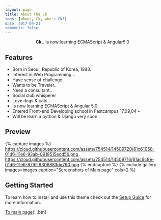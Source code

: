 ```yaml
---
layout: page
title: About the Ck
tags: [about, Ck, who's Ck?]
date: 2017-09-21
comments: false
---
```

    
<center><a href="http://Alrin12.github.io"><b>Ck..</b></a> is now learning  ECMAScript & Angular5.0</center>

## Features
* Born in Seoul, Republic of Korea, 1993.
* Interest in Web Programming...
* Have sense of challenge
* Wants to be Traveler..
* Need a consultant..
* Social club whisperer
* Love dogs & cats..
* Is now learning ECMAScript & Angular 5.0
* Entered Front-end Developing school in Fastcampus 17.09,04 ~
* Will be learn a python & Django very soon..

## Preview

{% capture images %}
    https://cloud.githubusercontent.com/assets/754514/14509720/61c61058-01d6-11e6-93ab-0918515ecd56.png
    https://cloud.githubusercontent.com/assets/754514/14509716/61ac6c8e-01d6-11e6-879f-8308883de790.png
{% endcapture %}
{% include gallery images=images caption="Screenshots of Main page" cols=2 %}



## Getting Started

To learn how to install and use this theme check out the [Setup Guide](http://taylantatli.me/Moon/moon-theme/) for more information.
      
[To main page](https://Alrin12.github.io){: .btn}
